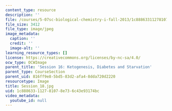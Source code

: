 ```yaml
---
content_type: resource
description: ''
file: /courses/5-07sc-biological-chemistry-i-fall-2013/1c888633112781078e736c43e93174bc_Session_18.jpg
file_size: 3412
file_type: image/jpeg
image_metadata:
  caption: ''
  credit: ''
  image-alt: ''
learning_resource_types: []
license: https://creativecommons.org/licenses/by-nc-sa/4.0/
ocw_type: OCWImage
parent_title: 'Session 16: Ketogenesis, Diabetes and Starvation'
parent_type: CourseSection
parent_uid: 816ff9e8-5bd5-83d2-afa4-8dda720d2220
resourcetype: Image
title: Session_18.jpg
uid: 1c888633-1127-8107-8e73-6c43e93174bc
video_metadata:
  youtube_id: null
---
```

